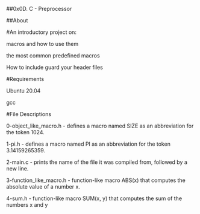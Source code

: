 ##0x0D. C - Preprocessor

##About

#An introductory project on:

macros and how to use them

the most common predefined macros

How to include guard your header files

#Requirements

Ubuntu 20.04

gcc

#File Descriptions

0-object_like_macro.h - defines a macro named SIZE as an abbreviation for the token 1024.

1-pi.h - defines a macro named PI as an abbreviation for the token 3.14159265359.

2-main.c - prints the name of the file it was compiled from, followed by a new line.

3-function_like_macro.h - function-like macro ABS(x) that computes the absolute value of a number x.

4-sum.h - function-like macro SUM(x, y) that computes the sum of the numbers x and y
